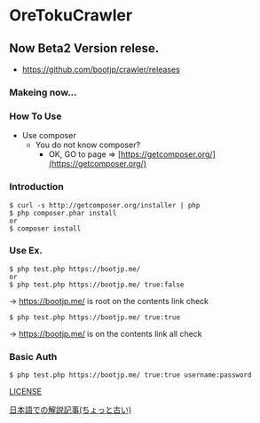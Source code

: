 # OreTokuCrawler

## Now Beta2 Version relese.
* https://github.com/bootjp/crawler/releases

### Makeing now...

### How To Use

* Use composer
  + You do not know composer?
    - OK, GO to page => [https://getcomposer.org/](https://getcomposer.org/)
  
### Introduction
```shell
$ curl -s http://getcomposer.org/installer | php
$ php composer.phar install
or
$ composer install
```
### Use Ex.
```shell
$ php test.php https://bootjp.me/
or
$ php test.php https://bootjp.me/ true:false
```
-> https://bootjp.me/ is root on the contents link check
```shell
$ php test.php https://bootjp.me/ true:true
```
-> https://bootjp.me/ is on the contents link all check  
### Basic Auth
```shell
$ php test.php https://bootjp.me/ true:true username:password
```
[LICENSE](https://github.com/bootjp/crawler/blob/master/LICENSE)

[日本語での解説記事(ちょっと古い)](https://bootjp.me/2015/03/14/%E5%8D%98%E8%AA%9E-or-404%E3%82%A8%E3%83%A9%E3%83%BCsoft%E5%90%AB%E3%82%80%E3%83%81%E3%82%A7%E3%83%83%E3%82%AB%E3%83%BC%E4%BD%9C%E3%81%A3%E3%81%9F%E3%81%9E-%E4%BB%96%E5%A0%B1%E5%91%8A%E7%AD%89/)